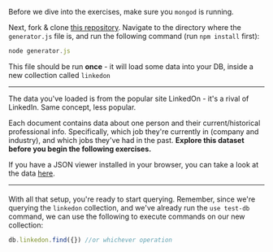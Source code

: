 
Before we dive into the exercises, make sure you `mongod` is running.

  

Next, fork & clone [this repository](https://github.com/Elevationacademy/linkedon-data). Navigate to the directory where the `generator.js` file is, and run the following command (run `npm install` first):

  
```js
node generator.js
```
  

This file should be run **once** - it will load some data into your DB, inside a new collection called `linkedon`

  

----------

  

The data you've loaded is from the popular site LinkedOn - it's a rival of LinkedIn. Same concept, less popular.

  

Each document contains data about one person and their current/historical professional info. Specifically, which job they're currently in (company and industry), and which jobs they've had in the past. **Explore this dataset before you begin the following exercises.**

  

If you have a JSON viewer installed in your browser, you can take a look at the data [here](https://raw.githubusercontent.com/Elevationacademy/linkedon-data/master/people.json?token=ALULtc6hWWL--avn4R9ieh7adfgg7n0Kks5csY1VwA%3D%3D).

  

----------

####   

With all that setup, you're ready to start querying. Remember, since we're querying the `linkedon` collection, and we've already run the `use test-db` command, we can use the following to execute commands on our new collection:

  
```js
db.linkedon.find({}) //or whichever operation
```
